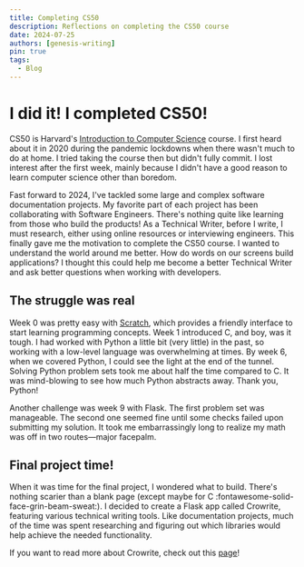 ```yaml
---
title: Completing CS50
description: Reflections on completing the CS50 course
date: 2024-07-25
authors: [genesis-writing]
pin: true
tags:
  - Blog
---
```


# I did it! I completed CS50!

CS50 is Harvard's <u>[Introduction to Computer Science](https://pll.harvard.edu/course/cs50-introduction-computer-science)</u> course. I first heard about it in 2020 during the pandemic lockdowns when there wasn't much to do at home. I tried taking the course then but didn't fully commit. I lost interest after the first week, mainly because I didn't have a good reason to learn computer science other than boredom.

<!-- more -->

Fast forward to 2024, I've tackled some large and complex software documentation projects. My favorite part of each project has been collaborating with Software Engineers. There's nothing quite like learning from those who build the products! As a Technical Writer, before I write, I must research, either using online resources or interviewing engineers. This finally gave me the motivation to complete the CS50 course. I wanted to understand the world around me better. How do words on our screens build applications? I thought this could help me become a better Technical Writer and ask better questions when working with developers.

## The struggle was real

Week 0 was pretty easy with <u>[Scratch](https://scratch.mit.edu/)</u>, which provides a friendly interface to start learning programming concepts. Week 1 introduced C, and boy, was it tough. I had worked with Python a little bit (very little) in the past, so working with a low-level language was overwhelming at times. By week 6, when we covered Python, I could see the light at the end of the tunnel. Solving Python problem sets took me about half the time compared to C. It was mind-blowing to see how much Python abstracts away. Thank you, Python!

Another challenge was week 9 with Flask. The first problem set was manageable. The second one seemed fine until some checks failed upon submitting my solution. It took me embarrassingly long to realize my math was off in two routes—major facepalm.

## Final project time!

When it was time for the final project, I wondered what to build. There's nothing scarier than a blank page (except maybe for C :fontawesome-solid-face-grin-beam-sweat:). I decided to create a Flask app called Crowrite, featuring various technical writing tools. Like documentation projects, much of the time was spent researching and figuring out which libraries would help achieve the needed functionality.

If you want to read more about Crowrite, check out this <u>[page](../../crowrite.md)</u>!